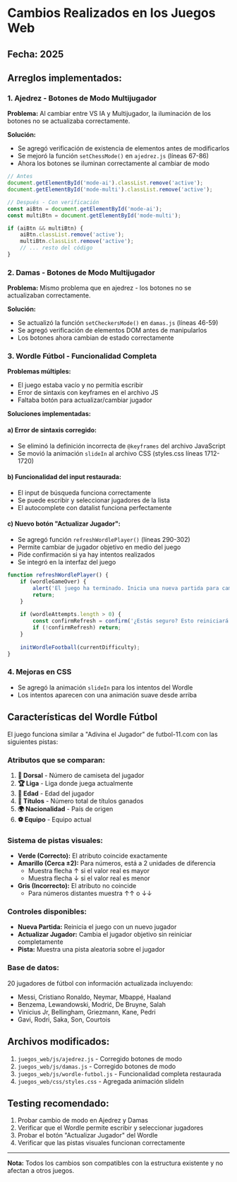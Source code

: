 # Cambios Realizados en los Juegos Web

## Fecha: 2025
## Arreglos implementados:

### 1. **Ajedrez - Botones de Modo Multijugador**
**Problema:** Al cambiar entre VS IA y Multijugador, la iluminación de los botones no se actualizaba correctamente.

**Solución:** 
- Se agregó verificación de existencia de elementos antes de modificarlos
- Se mejoró la función `setChessMode()` en `ajedrez.js` (líneas 67-86)
- Ahora los botones se iluminan correctamente al cambiar de modo

```javascript
// Antes
document.getElementById('mode-ai').classList.remove('active');
document.getElementById('mode-multi').classList.remove('active');

// Después - Con verificación
const aiBtn = document.getElementById('mode-ai');
const multiBtn = document.getElementById('mode-multi');

if (aiBtn && multiBtn) {
    aiBtn.classList.remove('active');
    multiBtn.classList.remove('active');
    // ... resto del código
}
```

### 2. **Damas - Botones de Modo Multijugador**
**Problema:** Mismo problema que en ajedrez - los botones no se actualizaban correctamente.

**Solución:**
- Se actualizó la función `setCheckersMode()` en `damas.js` (líneas 46-59)
- Se agregó verificación de elementos DOM antes de manipularlos
- Los botones ahora cambian de estado correctamente

### 3. **Wordle Fútbol - Funcionalidad Completa**
**Problemas múltiples:**
- El juego estaba vacío y no permitía escribir
- Error de sintaxis con keyframes en el archivo JS
- Faltaba botón para actualizar/cambiar jugador

**Soluciones implementadas:**

#### a) Error de sintaxis corregido:
- Se eliminó la definición incorrecta de `@keyframes` del archivo JavaScript
- Se movió la animación `slideIn` al archivo CSS (styles.css líneas 1712-1720)

#### b) Funcionalidad del input restaurada:
- El input de búsqueda funciona correctamente
- Se puede escribir y seleccionar jugadores de la lista
- El autocomplete con datalist funciona perfectamente

#### c) Nuevo botón "Actualizar Jugador":
- Se agregó función `refreshWordlePlayer()` (líneas 290-302)
- Permite cambiar de jugador objetivo en medio del juego
- Pide confirmación si ya hay intentos realizados
- Se integró en la interfaz del juego

```javascript
function refreshWordlePlayer() {
    if (wordleGameOver) {
        alert('El juego ha terminado. Inicia una nueva partida para cambiar de jugador.');
        return;
    }
    
    if (wordleAttempts.length > 0) {
        const confirmRefresh = confirm('¿Estás seguro? Esto reiniciará el juego con un nuevo jugador.');
        if (!confirmRefresh) return;
    }
    
    initWordleFootball(currentDifficulty);
}
```

### 4. **Mejoras en CSS**
- Se agregó la animación `slideIn` para los intentos del Wordle
- Los intentos aparecen con una animación suave desde arriba

## Características del Wordle Fútbol

El juego funciona similar a "Adivina el Jugador" de futbol-11.com con las siguientes pistas:

### Atributos que se comparan:
1. **👕 Dorsal** - Número de camiseta del jugador
2. **🏆 Liga** - Liga donde juega actualmente
3. **📅 Edad** - Edad del jugador
4. **🏅 Títulos** - Número total de títulos ganados
5. **🌍 Nacionalidad** - País de origen
6. **⚽ Equipo** - Equipo actual

### Sistema de pistas visuales:
- **Verde (Correcto):** El atributo coincide exactamente
- **Amarillo (Cerca ±2):** Para números, está a 2 unidades de diferencia
  - Muestra flecha ↑ si el valor real es mayor
  - Muestra flecha ↓ si el valor real es menor
- **Gris (Incorrecto):** El atributo no coincide
  - Para números distantes muestra ↑↑ o ↓↓

### Controles disponibles:
- **Nueva Partida:** Reinicia el juego con un nuevo jugador
- **Actualizar Jugador:** Cambia el jugador objetivo sin reiniciar completamente
- **Pista:** Muestra una pista aleatoria sobre el jugador

### Base de datos:
20 jugadores de fútbol con información actualizada incluyendo:
- Messi, Cristiano Ronaldo, Neymar, Mbappé, Haaland
- Benzema, Lewandowski, Modrić, De Bruyne, Salah
- Vinicius Jr, Bellingham, Griezmann, Kane, Pedri
- Gavi, Rodri, Saka, Son, Courtois

## Archivos modificados:
1. `juegos_web/js/ajedrez.js` - Corregido botones de modo
2. `juegos_web/js/damas.js` - Corregido botones de modo  
3. `juegos_web/js/wordle-futbol.js` - Funcionalidad completa restaurada
4. `juegos_web/css/styles.css` - Agregada animación slideIn

## Testing recomendado:
1. Probar cambio de modo en Ajedrez y Damas
2. Verificar que el Wordle permite escribir y seleccionar jugadores
3. Probar el botón "Actualizar Jugador" del Wordle
4. Verificar que las pistas visuales funcionan correctamente

---
**Nota:** Todos los cambios son compatibles con la estructura existente y no afectan a otros juegos.

